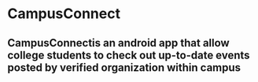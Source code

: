 # CampusConnect
## CampusConnectis an android app that allow college students to check out up-to-date events posted by verified organization within campus
